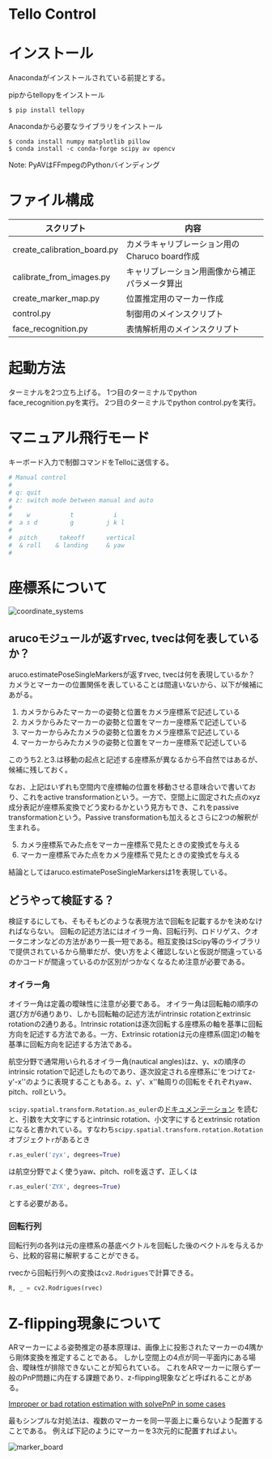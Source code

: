 # Tello Control

# インストール

Anacondaがインストールされている前提とする。

pipからtellopyをインストール

```console
$ pip install tellopy
```

Anacondaから必要なライブラリをインストール

```console
$ conda install numpy matplotlib pillow
$ conda install -c conda-forge scipy av opencv
```

Note: PyAVはFFmpegのPythonバインディング

# ファイル構成


| スクリプト | 内容 |
|-----------|------|
| create_calibration_board.py | カメラキャリブレーション用のCharuco board作成 |
| calibrate_from_images.py | キャリブレーション用画像から補正パラメータ算出 |
| create_marker_map.py | 位置推定用のマーカー作成 |
| control.py | 制御用のメインスクリプト |
| face_recognition.py | 表情解析用のメインスクリプト |

# 起動方法

ターミナルを2つ立ち上げる。
1つ目のターミナルでpython face_recognition.pyを実行。
2つ目のターミナルでpython control.pyを実行。

# マニュアル飛行モード

キーボード入力で制御コマンドをTelloに送信する。

```python
# Manual control
#
# q: quit
# z: switch mode between manual and auto
#
#    w           t           i
#  a s d         g         j k l
#
#  pitch      takeoff      vertical
#  & roll    & landing     & yaw
#
```

# 座標系について

![coordinate_systems](https://github.com/kurokis/TelloControl/blob/master/docs/imgs/coordinate_systems.png)

## arucoモジュールが返すrvec, tvecは何を表しているか？

aruco.estimatePoseSingleMarkersが返すrvec, tvecは何を表現しているか？
カメラとマーカーの位置関係を表していることは間違いないから、以下が候補にあがる。

1. カメラからみたマーカーの姿勢と位置をカメラ座標系で記述している
1. カメラからみたマーカーの姿勢と位置をマーカー座標系で記述している
1. マーカーからみたカメラの姿勢と位置をカメラ座標系で記述している
1. マーカーからみたカメラの姿勢と位置をマーカー座標系で記述している

このうち2.と3.は移動の起点と記述する座標系が異なるから不自然ではあるが、候補に残しておく。

なお、上記はいずれも空間内で座標軸の位置を移動させる意味合いで書いており、これをactive transformationという。一方で、空間上に固定された点のxyz成分表記が座標系変換でどう変わるかという見方もでき、これをpassive transformationという。Passive transformationも加えるとさらに2つの解釈が生まれる。

5. カメラ座標系でみた点をマーカー座標系で見たときの変換式を与える
5. マーカー座標系でみた点をカメラ座標系で見たときの変換式を与える

結論としてはaruco.estimatePoseSingleMarkersは1を表現している。

## どうやって検証する？

検証するにしても、そもそもどのような表現方法で回転を記載するかを決めなければならない。
回転の記述方法にはオイラー角、回転行列、ロドリゲス、クオータニオンなどの方法があり一長一短である。相互変換はScipy等のライブラリで提供されているから簡単だが、使い方をよく確認しないと仮説が間違っているのかコードが間違っているのか区別がつかなくなるため注意が必要である。


### オイラー角

オイラー角は定義の曖昧性に注意が必要である。
オイラー角は回転軸の順序の選び方が6通りあり、しかも回転軸の記述方法がintrinsic rotationとextrinsic rotationの2通りある。Intrinsic rotationは逐次回転する座標系の軸を基準に回転方向を記述する方法である。一方、Extrinsic rotationは元の座標系(固定)の軸を基準に回転方向を記述する方法である。

航空分野で通常用いられるオイラー角(nautical angles)はz、y、xの順序のintrinsic rotationで記述したものであり、逐次設定される座標系に'をつけてz-y'-x''のように表現することもある。z、y'、x''軸周りの回転をそれぞれyaw、pitch、rollという。

``scipy.spatial.transform.Rotation.as_euler``の[ドキュメンテーション](https://scipy.github.io/devdocs/generated/scipy.spatial.transform.Rotation.as_euler.html#r72d546869407-1)
を読むと、引数を大文字にするとintrinsic rotation、小文字にするとextrinsic rotationになると書かれている。すなわち``scipy.spatial.transform.rotation.Rotation``オブジェクト``r``があるとき

```python
r.as_euler('zyx', degrees=True)
```
は航空分野でよく使うyaw、pitch、rollを返さず、正しくは
```python
r.as_euler('ZYX', degrees=True)
```
とする必要がある。

### 回転行列

回転行列の各列は元の座標系の基底ベクトルを回転した後のベクトルを与えるから、比較的容易に解釈することができる。

rvecから回転行列への変換は``cv2.Rodrigues``で計算できる。

```python
R, _ = cv2.Rodrigues(rvec)
```

# Z-flipping現象について

ARマーカーによる姿勢推定の基本原理は、画像上に投影されたマーカーの4隅から剛体変換を推定することである。
しかし空間上の4点が同一平面内にある場合、曖昧性が排除できないことが知られている。
これをARマーカーに限らず一般のPnP問題に内在する課題であり、z-flipping現象などと呼ばれることがある。

[Improper or bad rotation estimation with solvePnP in some cases](https://github.com/opencv/opencv/issues/8813)


最もシンプルな対処法は、複数のマーカーを同一平面上に乗らないよう配置することである。
例えば下記のようにマーカーを3次元的に配置すればよい。

![marker_board](https://github.com/kurokis/TelloControl/blob/master/docs/imgs/marker_board.jpg)

